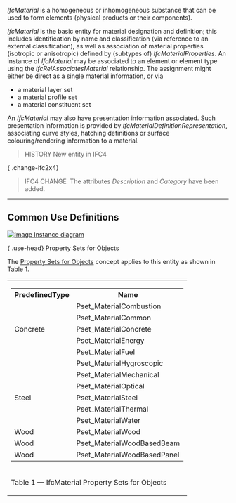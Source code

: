_IfcMaterial_ is a homogeneous or inhomogeneous substance that can be used to form elements (physical products or their components).

_IfcMaterial_ is the basic entity for material designation and definition; this includes identification by name and classification (via reference to an external classification), as well as association of material properties (isotropic or anisotropic) defined by (subtypes of) _IfcMaterialProperties_. An instance of _IfcMaterial_ may be associated to an element or element type using the _IfcRelAssociatesMaterial_ relationship. The assignment might either be direct as a single material information, or via

* a material layer set
* a material profile set
* a material constituent set

An _IfcMaterial_ may also have presentation information associated. Such presentation information is provided by _IfcMaterialDefinitionRepresentation_, associating curve styles, hatching definitions or surface colouring/rendering information to a material.

> HISTORY New entity in IFC4

{ .change-ifc2x4}
> IFC4 CHANGE  The attributes _Description_ and _Category_ have been added.

___
## Common Use Definitions
[![Image](../../../img/diagram.png)&nbsp;Instance diagram](../../../annex/annex-d/common-use-definitions/ifcmaterial.htm)

{ .use-head}
Property Sets for Objects

The [Property Sets for Objects](../../templates/property-sets-for-objects.htm) concept applies to this entity as shown in Table 1.

<table>
<tr><td>
<table class="gridtable">
<tr><th><b>PredefinedType</b></th><th><b>Name</b></th></tr>
<tr><td>&nbsp;</td><td>Pset_MaterialCombustion</td></tr>
<tr><td>&nbsp;</td><td>Pset_MaterialCommon</td></tr>
<tr><td>Concrete</td><td>Pset_MaterialConcrete</td></tr>
<tr><td>&nbsp;</td><td>Pset_MaterialEnergy</td></tr>
<tr><td>&nbsp;</td><td>Pset_MaterialFuel</td></tr>
<tr><td>&nbsp;</td><td>Pset_MaterialHygroscopic</td></tr>
<tr><td>&nbsp;</td><td>Pset_MaterialMechanical</td></tr>
<tr><td>&nbsp;</td><td>Pset_MaterialOptical</td></tr>
<tr><td>Steel</td><td>Pset_MaterialSteel</td></tr>
<tr><td>&nbsp;</td><td>Pset_MaterialThermal</td></tr>
<tr><td>&nbsp;</td><td>Pset_MaterialWater</td></tr>
<tr><td>Wood</td><td>Pset_MaterialWood</td></tr>
<tr><td>Wood</td><td>Pset_MaterialWoodBasedBeam</td></tr>
<tr><td>Wood</td><td>Pset_MaterialWoodBasedPanel</td></tr>
</table>
</td></tr>
<tr><td><p class="table">Table 1 &mdash; IfcMaterial Property Sets for Objects</p></td></tr></table>